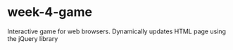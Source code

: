 # week-4-game
Interactive game for web browsers. Dynamically updates HTML page using the jQuery library
